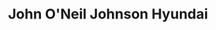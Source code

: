 ---
title: "John O'Neil Johnson Hyundai"
url: /meridian/john-oneil-johnson-hyundai/
shop: Autohaus
---